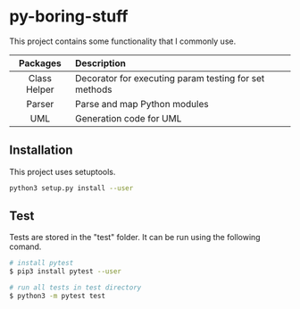 # py-boring-stuff

This project contains some functionality that I commonly use.

| Packages | Description |
| :-: | :- |
| Class Helper | Decorator for executing param testing for set methods |
| Parser | Parse and map Python modules |
| UML | Generation code for UML |

## Installation

This project uses setuptools.

~~~bash
python3 setup.py install --user
~~~

## Test

Tests are stored in the "test" folder.  It can be run using the following comand.

~~~bash
# install pytest
$ pip3 install pytest --user

# run all tests in test directory
$ python3 -m pytest test
~~~
